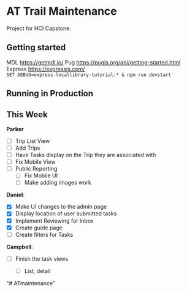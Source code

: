 # AT Trail Maintenance

Project for HCI Capstone.


## Getting started
MDL https://getmdl.io/
Pug https://pugjs.org/api/getting-started.html 
Express https://expressjs.com/  
`SET DEBUG=express-locallibrary-tutorial:* & npm run devstart`
## Running in Production


## This Week

**Parker**
- [ ] Trip List View
- [ ] Add Trips
- [ ] Have Tasks display on the Trip they are associated with
- [ ] Fix Mobile View
- [ ] Public Reporting
    - [ ] Fix Mobile UI
    - [ ] Make adding images work

**Daniel**:
- [x] Make UI changes to the admin page
- [x] Display location of user submitted tasks
- [x] Implement Reviewing for Inbox
- [x] Create guide page
- [ ] Create filters for Tasks

**Campbell**:
- [ ] Finish the task views
    - [ ] List, detail


"# ATmaintenance" 
